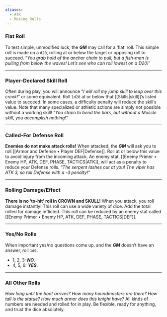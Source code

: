 ```yaml
---
aliases:
  - ATK
  - Making Rolls
---
```

### Flat Roll
To test simple, unmodified luck, the ***GM*** may call for a ‘flat’ roll.
This simple roll is made on a `d20`, rolling at or below the target or opposing roll to succeed. 
“*You grab hold of the anchor chain to pull, but a fish-man is pulling from below the waves! Let’s see who can roll lowest on a D20!*”

----
### Player-Declared Skill Roll
Often during play, you will announce “*I will roll my jump skill to leap over this creek!*” or some equivalent. 
Roll `1d20` at or below that [[Skills|skill]]’s listed value to succeed. 
In some cases, a difficulty penalty will reduce the skill’s value. Note that many specialized or athletic actions are simply not possible without a working skill! 
“*You strain to bend the bars, but without a Muscle skill, you accomplish nothing!*”

----
### Called-For Defense Roll
**Enemies do not make attack rolls!** 
When attacked, the ***GM*** will ask you to roll [[Armor and Defense • Player DEF|Defense]]. 
Roll at or below this value to avoid injury from the incoming attack. An enemy stat, [[Enemy Primer • Enemy HP, ATK, DEF, PHASE, TACTICS|ATK]], will act as a penalty to reduce your Defense rolls. 
“*The serpent lashes out at you! The viper has ATK 3, so roll Defense with a -3 penalty!*”

----
### Rolling Damage/Effect
**There is no ‘to-hit’ roll in CROWN and SKULL!** 
When you attack, you roll damage instantly! 
This roll can use a wide variety of dice. Add the total rolled for damage inflicted. This roll can be reduced by an enemy stat called [[Enemy Primer • Enemy HP, ATK, DEF, PHASE, TACTICS|DEF]].

----
### Yes/No Rolls
When important yes/no questions come up, and the ***GM*** doesn’t have an answer, roll `1d6`. 
- 1, 2, 3: ***NO***. 
- 4, 5, 6: ***YES***.

----
### All Other Rolls
*How long until the boat arrives? How many houndmasters are there? How tall is the statue? How much armor does this knight have?* All kinds of numbers are needed and rolled for in play.
Be flexible, ready for anything, and trust the dice absolutely.
